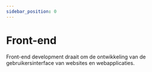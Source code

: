 ```yaml
---
sidebar_position: 0
---
```


# Front-end

Front-end development draait om de ontwikkeling van de gebruikersinterface van websites en webapplicaties.